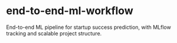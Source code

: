 # end-to-end-ml-workflow
End-to-end ML pipeline for startup success prediction, with MLflow tracking and scalable project structure.
